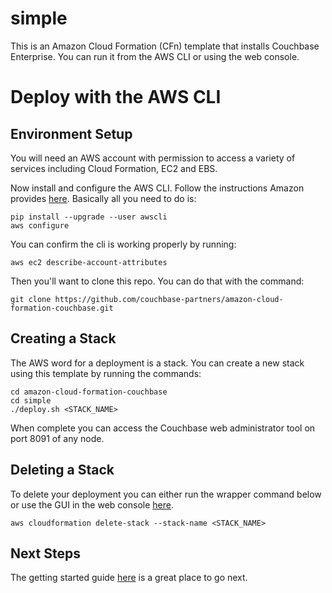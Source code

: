 # simple

This is an Amazon Cloud Formation (CFn) template that installs Couchbase Enterprise.  You can run it from the AWS CLI or using the web console.

# Deploy with the AWS CLI

## Environment Setup

You will need an AWS account with permission to access a variety of services including Cloud Formation, EC2 and EBS.

Now install and configure the AWS CLI.  Follow the instructions Amazon provides [here](http://docs.aws.amazon.com/cli/latest/userguide/installing.html).  Basically all you need to do is:

    pip install --upgrade --user awscli
    aws configure

You can confirm the cli is working properly by running:

    aws ec2 describe-account-attributes

Then you'll want to clone this repo.  You can do that with the command:

    git clone https://github.com/couchbase-partners/amazon-cloud-formation-couchbase.git

## Creating a Stack

The AWS word for a deployment is a stack.  You can create a new stack using this template by running the commands:

    cd amazon-cloud-formation-couchbase
    cd simple
    ./deploy.sh <STACK_NAME>

When complete you can access the Couchbase web administrator tool on port 8091 of any node.

## Deleting a Stack

To delete your deployment you can either run the wrapper command below or use the GUI in the web console [here](https://console.aws.amazon.com/cloudformation/home).

    aws cloudformation delete-stack --stack-name <STACK_NAME>

## Next Steps

The getting started guide [here](https://www.couchbase.com/get-started-developing-nosql) is a great place to go next.
